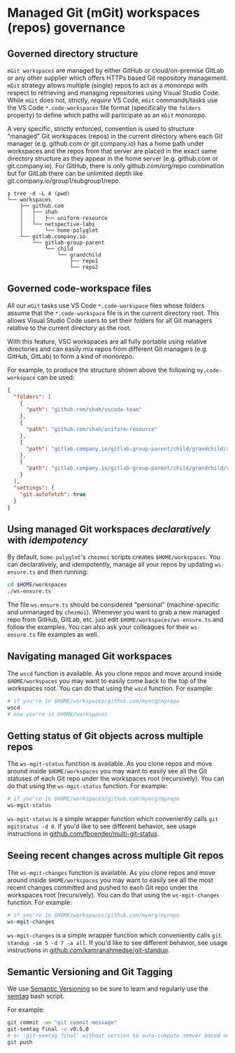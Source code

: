 # Managed Git (mGit) workspaces (repos) governance

## Governed directory structure

`mGit workspaces` are managed by either GitHub or cloud/on-premise GitLab or any other supplier which offers HTTPs based Git repository management. `mGit` strategy allows multiple (single) repos to act as a _monorepo_ with respect to retrieving and managing repositories using Visual Studio Code. While `mGit` does not, strictly, *require* VS Code, `mGit` commands/tasks use the VS Code `*.code-workspaces` file format (specifically the `folders` property) to define which paths will participate as an `mGit` _monorepo_.

A very specific, strictly enforced, convention is used to structure "managed" Git workspaces (repos) in the current directory where each Git manager (e.g. github.com or git.company.io) has a home path under workspaces and the repos from that server are placed in the exact same directory structure as they appear in the home server (e.g. github.com or git.company.io). For GitHub, there is only github.com/org/repo combination but for GitLab there can be unlimited depth like git.company.io/group1/subgroup1/repo.

```fish
❯ tree -d -L 4 (pwd)
└── workspaces
    ├── github.com
    │   ├── shah
    │   │   ├── uniform-resource
    │   └── netspective-labs
    │       └── home-polyglot
    └── gitlab.company.io
        └── gitlab-group-parent
            └── child
                └── grandchild
                    ├── repo1
                    └── repo2
```     

## Governed code-workspace files

All our `mGit` tasks use VS Code `*.code-workspace` files whose folders assume that the `*.code-workspace` file is in the current directory root. This allows Visual Studio Code users to set their folders for all Git managers relative to the current directory as the root. 

With this feature, VSC workspaces are all fully portable using relative directories and can easily mix repos from different Git managers (e.g. GitHub, GitLab) to form a kind of _monorepo_.

For example, to produce the structure shown above the following `my.code-workspace` can be used:

```json
{
  "folders": [
    {
      "path": "github.com/shah/vscode-team"
    },
    {
      "path": "github.com/shah/uniform-resource"
    },
    {
      "path": "gitlab.company.io/gitlab-group-parent/child/grandchild/repo1"
    },
    {
      "path": "gitlab.company.io/gitlab-group-parent/child/grandchild/repo2"
    }
  ],
  "settings": {
    "git.autofetch": true
  }
}
```

## Using managed Git workspaces _declaratively_ with _idempotency_

By default, `home-polyglot`'s `chezmoi` scripts creates `$HOME/workspaces`. You can declaratively, and idempotently, manage all your repos by updating `ws-ensure.ts` and then running:

```bash
cd $HOME/workspaces
./ws-ensure.ts
```

The file `ws-ensure.ts`  should be considered "personal" (machine-specific and unmanaged by `chezmoi`). Whenever you want to grab a new managed repo from GitHub, GitLab, etc. just edit `$HOME/workspaces/ws-ensure.ts` and follow the examples. You can also ask your colleagues for their `ws-ensure.ts` file examples as well. 

## Navigating managed Git workspaces

The `wscd` function is available. As you clone repos and move around inside `$HOME/workspaces` you may want to easily come back to the top of the workspaces root. You can do that using the `wscd` function. For example:

```bash
# if you're in $HOME/workspaces/github.com/myorg/myrepo
wscd
# now you're in $HOME/workspaces
```

## Getting status of Git objects across multiple repos

The `ws-mgit-status` function is available. As you clone repos and move around inside `$HOME/workspaces` you may want to easily see all the Git statuses of each Git repo under the workspaces root (recursively). You can do that using the `ws-mgit-status` function. For example:

```bash
# if you're in $HOME/workspaces/github.com/myorg/myrepo
ws-mgit-status
```

`ws-mgit-status` is a simple wrapper function which conveniently calls `git mgitstatus -d 0`. If you'd like to see different behavior, see usage instructions in [github.com/fboender/multi-git-status](https://github.com/fboender/multi-git-status).

## Seeing recent changes across multiple Git repos

The `ws-mgit-changes` function is available. As you clone repos and move around inside `$HOME/workspaces` you may want to easily see all the most recent changes committed and pushed to each Git repo under the workspaces root (recursively). You can do that using the `ws-mgit-changes` function. For example:

```bash
# if you're in $HOME/workspaces/github.com/myorg/myrepo
ws-mgit-changes
```

`ws-mgit-changes` is a simple wrapper function which conveniently calls `git standup -sm 5 -d 7 -a all`. If you'd like to see different behavior, see usage instructions in [github.com/kamranahmedse/git-standup](https://github.com/kamranahmedse/git-standup).

## Semantic Versioning and Git Tagging

We use [Semantic Versioning](https://semver.org/) so be sure to learn and regularly use the [semtag](https://github.com/nico2sh/semtag) bash script. 

For example:

```bash
git commit -am "git commit message"
git-semtag final -v v0.5.0
# or 'git-semtag final' without version to auto-compute semver based on heuristics
git push
```

